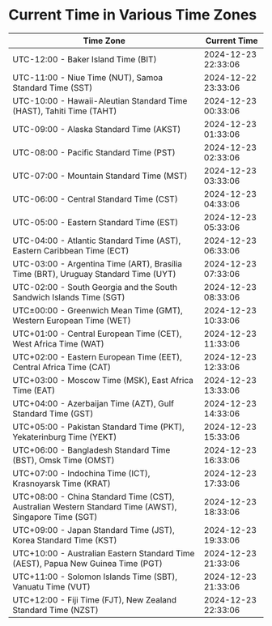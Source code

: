 # Current Time in Various Time Zones

| Time Zone | Current Time |
|-----------|--------------|
| UTC-12:00 - Baker Island Time (BIT) | 2024-12-23 22:33:06 |
| UTC-11:00 - Niue Time (NUT), Samoa Standard Time (SST) | 2024-12-22 23:33:06 |
| UTC-10:00 - Hawaii-Aleutian Standard Time (HAST), Tahiti Time (TAHT) | 2024-12-23 00:33:06 |
| UTC-09:00 - Alaska Standard Time (AKST) | 2024-12-23 01:33:06 |
| UTC-08:00 - Pacific Standard Time (PST) | 2024-12-23 02:33:06 |
| UTC-07:00 - Mountain Standard Time (MST) | 2024-12-23 03:33:06 |
| UTC-06:00 - Central Standard Time (CST) | 2024-12-23 04:33:06 |
| UTC-05:00 - Eastern Standard Time (EST) | 2024-12-23 05:33:06 |
| UTC-04:00 - Atlantic Standard Time (AST), Eastern Caribbean Time (ECT) | 2024-12-23 06:33:06 |
| UTC-03:00 - Argentina Time (ART), Brasília Time (BRT), Uruguay Standard Time (UYT) | 2024-12-23 07:33:06 |
| UTC-02:00 - South Georgia and the South Sandwich Islands Time (SGT) | 2024-12-23 08:33:06 |
| UTC±00:00 - Greenwich Mean Time (GMT), Western European Time (WET) | 2024-12-23 10:33:06 |
| UTC+01:00 - Central European Time (CET), West Africa Time (WAT) | 2024-12-23 11:33:06 |
| UTC+02:00 - Eastern European Time (EET), Central Africa Time (CAT) | 2024-12-23 12:33:06 |
| UTC+03:00 - Moscow Time (MSK), East Africa Time (EAT) | 2024-12-23 13:33:06 |
| UTC+04:00 - Azerbaijan Time (AZT), Gulf Standard Time (GST) | 2024-12-23 14:33:06 |
| UTC+05:00 - Pakistan Standard Time (PKT), Yekaterinburg Time (YEKT) | 2024-12-23 15:33:06 |
| UTC+06:00 - Bangladesh Standard Time (BST), Omsk Time (OMST) | 2024-12-23 16:33:06 |
| UTC+07:00 - Indochina Time (ICT), Krasnoyarsk Time (KRAT) | 2024-12-23 17:33:06 |
| UTC+08:00 - China Standard Time (CST), Australian Western Standard Time (AWST), Singapore Time (SGT) | 2024-12-23 18:33:06 |
| UTC+09:00 - Japan Standard Time (JST), Korea Standard Time (KST) | 2024-12-23 19:33:06 |
| UTC+10:00 - Australian Eastern Standard Time (AEST), Papua New Guinea Time (PGT) | 2024-12-23 21:33:06 |
| UTC+11:00 - Solomon Islands Time (SBT), Vanuatu Time (VUT) | 2024-12-23 21:33:06 |
| UTC+12:00 - Fiji Time (FJT), New Zealand Standard Time (NZST) | 2024-12-23 22:33:06 |
